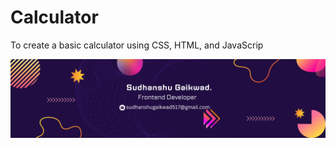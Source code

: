 # Calculator
To create a basic calculator using CSS, HTML, and JavaScrip


![logo](https://github.com/sudhanshu1313/sudhanshu1313/blob/main/Github_Banner.png)



